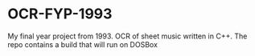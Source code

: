# OCR-FYP-1993
My final year project from 1993. OCR of sheet music written in C++. The repo contains a build that will run on DOSBox
